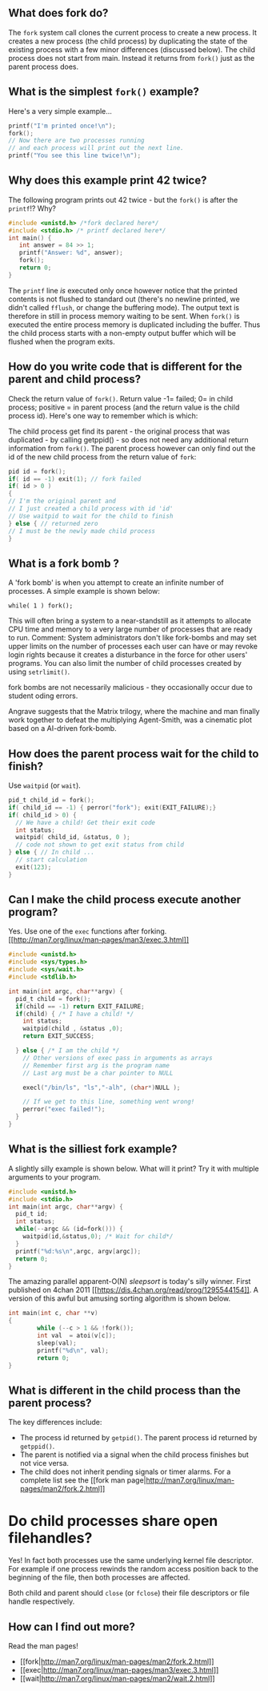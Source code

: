 ## What does fork do?

The `fork` system call clones the current process to create a new process. It creates a new process (the child process) by duplicating the state of the existing process with a few minor differences (discussed below). The child process does not start from main. Instead it returns from `fork()` just as the parent process does.

## What is the simplest `fork()` example?
Here's a very simple example...
```C
printf("I'm printed once!\n");
fork();
// Now there are two processes running
// and each process will print out the next line.
printf("You see this line twice!\n");
```

## Why does this example print 42 twice?
The following program prints out 42 twice - but the `fork()` is after the `printf`!? Why?
```C
#include <unistd.h> /*fork declared here*/
#include <stdio.h> /* printf declared here*/
int main() {
   int answer = 84 >> 1;
   printf("Answer: %d", answer);
   fork();
   return 0;
}
```
The `printf` line _is_ executed only once however notice that the printed contents is not flushed to standard out (there's no newline printed, we didn't called `fflush`, or change the buffering mode).
The output text is therefore in still in process memory waiting to be sent.
When `fork()` is executed the entire process memory is duplicated including the buffer. Thus the child process starts with a non-empty output buffer which will be flushed when the program exits.

## How do you write code that is different for the parent and child process?

Check the return value of `fork()`. Return value -1= failed; 0= in child process; positive = in parent process (and the return value is the child process id).  Here's one way to remember which is which:

The child process get find its parent - the original process that was duplicated -  by calling getppid() - so does not need any additional return information from `fork()`. The parent process however can only find out the id of the new child process from the return value of `fork`:
```C
pid id = fork();
if( id == -1) exit(1); // fork failed 
if( id > 0 )
{ 
// I'm the original parent and 
// I just created a child process with id 'id'
// Use waitpid to wait for the child to finish
} else { // returned zero
// I must be the newly made child process
}
```

## What is a fork bomb ?
A 'fork bomb' is when you attempt to create an infinite number of processes. A simple example is shown below:
```
while( 1 ) fork();
```
This will often bring a system to a near-standstill as it attempts to allocate CPU time and memory to a very large number of processes that are ready to run. Comment: System administrators don't like fork-bombs and may set upper limits on the number of processes each user can have or may revoke login rights because it creates a disturbance in the force for other users' programs. You can also limit the number of child processes created by using `setrlimit()`.

fork bombs are not necessarily malicious - they occasionally occur due to student oding errors.

Angrave suggests that the Matrix trilogy, where the machine and man finally work together to defeat the multiplying Agent-Smith, was a cinematic plot based on a AI-driven fork-bomb.

## How does the parent process wait for the child to finish?
Use `waitpid` (or `wait`).

```C
pid_t child_id = fork();
if( child_id == -1) { perror("fork"); exit(EXIT_FAILURE);}
if( child_id > 0) { 
  // We have a child! Get their exit code
  int status; 
  waitpid( child_id, &status, 0 );
  // code not shown to get exit status from child
} else { // In child ...
  // start calculation
  exit(123);
}
```

## Can I make the child process execute another program?
Yes. Use one of the `exec` functions after forking. [[http://man7.org/linux/man-pages/man3/exec.3.html]]
```C
#include <unistd.h>
#include <sys/types.h> 
#include <sys/wait.h>
#include <stdlib.h>

int main(int argc, char**argv) {
  pid_t child = fork();
  if(child == -1) return EXIT_FAILURE;
  if(child) { /* I have a child! */
    int status;
    waitpid(child , &status ,0);
    return EXIT_SUCCESS;

  } else { /* I am the child */
    // Other versions of exec pass in arguments as arrays
    // Remember first arg is the program name
    // Last arg must be a char pointer to NULL

    execl("/bin/ls", "ls","-alh", (char*)NULL );

    // If we get to this line, something went wrong!
    perror("exec failed!");
  }
}
```



## What is the silliest fork example?
A slightly silly example is shown below. What will it print? Try it with multiple arguments to your program.
```C
#include <unistd.h>
#include <stdio.h>
int main(int argc, char**argv) {
  pid_t id;
  int status; 
  while(--argc && (id=fork())) {
    waitpid(id,&status,0); /* Wait for child*/
  }
  printf("%d:%s\n",argc, argv[argc]);
  return 0;
}
```

The amazing parallel apparent-O(N) _sleepsort_ is today's silly winner. First published on 4chan 2011 [[https://dis.4chan.org/read/prog/1295544154]]. A version of this awful but amusing sorting algorithm is shown below.
```C
int main(int c, char **v)
{
        while (--c > 1 && !fork());
        int val  = atoi(v[c]);
        sleep(val);
        printf("%d\n", val);
        return 0;
}
```

## What is different in the child process than the parent process?
The key differences include:
* The process id returned by `getpid()`. The parent process id returned by `getppid()`.
* The parent is notified via a signal when the child process finishes but not vice versa.
* The child does not inherit pending signals or timer alarms.
For a complete list see the [[fork man page|http://man7.org/linux/man-pages/man2/fork.2.html]]

# Do child processes share open filehandles?
Yes! In fact both processes use the same underlying kernel file descriptor. For example if one process rewinds the random access position back to the beginning of the file, then both processes are affected.

Both child and parent should `close` (or `fclose`) their file descriptors or file handle respectively.

## How can I find out more?
Read the man pages!
* [[fork|http://man7.org/linux/man-pages/man2/fork.2.html]]
* [[exec|http://man7.org/linux/man-pages/man3/exec.3.html]]
* [[wait|http://man7.org/linux/man-pages/man2/wait.2.html]]
